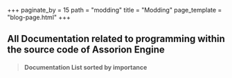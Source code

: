 +++
paginate_by = 15
path = "modding"
title = "Modding"
page_template = "blog-page.html"
+++

## All Documentation related to programming within the source code of Assorion Engine


> #### Documentation List sorted by importance